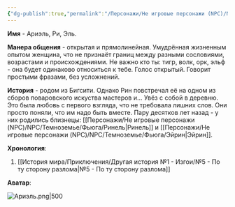 ```yaml
---
{"dg-publish":true,"permalink":"/Персонажи/Не игровые персонажи (NPC)/NPC/Темноземье/Фьюга/Ариэль/","noteIcon":"","created":"2025-09-17T17:10:48.231+03:00","updated":"2025-09-16T13:37:25.300+03:00"}
---
```


**Имя** - Ариэль, Ри, Эль.

**Манера общения** - открытая и прямолинейная. Умудрённая жизненным опытом женщина, что не признаёт границ между разными сословиями, возрастами и происхождениями. Не важно кто ты: тигр, волк, орк, эльф - она будет одинаково относиться к тебе. Голос открытый. Говорит простыми фразами, без усложнений. 

**История** - родом из Бигсити. Однако Рин повстречал её на одном из сборов поваровского искуства мастеров и... Увёз с собой в деревню. Это была любовь с первого взгляда, что не требовала лишних слов. Они просто поняли, что им надо быть вместе. Пару десятков лет назад - у них родились близнецы: [[Персонажи/Не игровые персонажи (NPC)/NPC/Темноземье/Фьюга/Ринель\|Ринель]] и [[Персонажи/Не игровые персонажи (NPC)/NPC/Темноземье/Фьюга/Эйрин\|Эйрин]]. 

**Хронология**:
1. [[История мира/Приключения/Другая история №1 - Изгои/№5 - По ту сторону разлома\|№5 - По ту сторону разлома]]

**Аватар**:

![Ариэль.png|500](/img/user/system/img/NPC/%D0%A2%D0%B5%D0%BC%D0%BD%D0%BE%D0%B7%D0%B5%D0%BC%D1%8C%D0%B5/%D0%A2%D0%B5%D0%BC%D0%BD%D0%BE%D0%BB%D0%B5%D1%81%D1%8C%D0%B5/%D0%90%D1%80%D0%B8%D1%8D%D0%BB%D1%8C.png)

